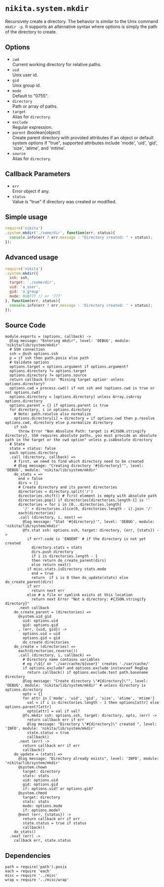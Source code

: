 
# `nikita.system.mkdir`

Recursively create a directory. The behavior is similar to the Unix command
`mkdir -p`. It supports an alternative syntax where options is simply the path
of the directory to create.

## Options

* `cwd`   
  Current working directory for relative paths.   
* `uid`   
  Unix user id.   
* `gid`   
  Unix group id.   
* `mode`   
  Default to "0755".   
* `directory`   
  Path or array of paths.   
* `target`   
  Alias for `directory`.   
* `exclude`   
  Regular expression.   
* `parent` (boolean|object)   
  Create parent directory with provided attributes if an object or default 
  system options if "true", supported attributes include 'mode', 'uid', 'gid', 
  'size', 'atime', and 'mtime'.   
* `source`   
  Alias for `directory`.   

## Callback Parameters

* `err`   
  Error object if any.   
* `status`   
  Value is "true" if directory was created or modified.   

## Simple usage

```js
require('nikita')
.system.mkdir('./some/dir', function(err, status){
  console.info(err ? err.message : "Directory created: " + status);
});
```

## Advanced usage

```js
require('nikita')
.system.mkdir({
  ssh: ssh,
  target: './some/dir',
  uid: 'a_user',
  gid: 'a_group'
  mode: 0o0777 // or '777'
}, function(err, status){
  console.info(err ? err.message : 'Directory created: ' + status);
});
```

## Source Code

    module.exports = (options, callback) ->
      @log message: "Entering mkdir", level: 'DEBUG', module: 'nikita/lib/system/mkdir'
      # SSH connection
      ssh = @ssh options.ssh
      p = if ssh then path.posix else path
      # Validate options
      options.target = options.argument if options.argument?
      options.directory ?= options.target
      options.directory ?= options.source
      return callback Error 'Missing target option' unless options.directory?
      options.cwd = process.cwd() if not ssh and (options.cwd is true or not options.cwd)
      options.directory = [options.directory] unless Array.isArray options.directory
      options.parent = {} if options.parent is true
      for directory, i in options.directory
        # Note: path.resolve also normalize
        options.directory[i] = directory = if options.cwd then p.resolve options.cwd, directory else p.normalize directory
        if ssh
          throw Error "Non Absolute Path: target is #{JSON.stringify directory}, SSH requires absolute paths, you must provide an absolute path in the target or the cwd option" unless p.isAbsolute directory
      # State
      state = status: false
      each options.directory
      .call (directory, callback) =>
        # first, we need to find which directory need to be created
        # @log message: "Creating directory '#{directory}'", level: 'DEBUG', module: 'nikita/lib/system/mkdir'
        do_stats = =>
          end = false
          dirs = []
          # Create directory and its parent directories
          directories = directory.split('/')
          directories.shift() # first element is empty with absolute path
          directories.pop() if directories[directories.length-1] is ''
          directories = for i in [0...directories.length]
            '/' + directories.slice(0, directories.length - i).join '/'
          each(directories)
          .call (directory, i, next) =>
            @log message: "Stat '#{directory}'", level: 'DEBUG', module: 'nikita/lib/system/mkdir'
            @fs.stat ssh: options.ssh, target: directory, (err, {stats}) ->
              if err?.code is 'ENOENT' # if the directory is not yet created
                directory.stats = stats
                dirs.push directory
                if i is directories.length - 1
                then return do_create_parent(dirs)
                else return next()
              if misc.stats.isDirectory stats.mode
                end = true
                return  if i is 0 then do_update(stats) else do_create_parent(dirs)
              if err
                return next err
              else # a file or symlink exists at this location
                return next Error "Not a directory: #{JSON.stringify directory}"
          .next callback
        do_create_parent = (directories) =>
          @system.uid_gid
            uid: options.uid
            gid: options.gid
          , (err, {uid, gid}) ->
            options.uid = uid
            options.gid = gid
            do_create directories
        do_create = (directories) =>
          each(directories.reverse())
          .call (directory, i, callback) =>
            # Directory name contains variables
            # eg /\${/ on './var/cache/${user}' creates './var/cache/'
            if options.exclude? and options.exclude instanceof RegExp
              return callback() if options.exclude.test path.basename directory
            @log message: "Create directory \"#{directory}\"", level: 'DEBUG', module: 'nikita/lib/system/mkdir' # unless directory is options.directory
            opts = {}
            for attr in ['mode', 'uid', 'gid', 'size', 'atime', 'mtime']
              val = if i is directories.length - 1 then options[attr] else options.parent?[attr]
              opts[attr] = val if val?
            @fs.mkdir ssh: options.ssh, target: directory, opts, (err) ->
              return callback err if err
              @log message: "Directory \"#{directory}\" created ", level: 'INFO', module: 'nikita/lib/system/mkdir'
              state.status = true
              callback()
          .next (err) ->
            return callback err if err
            callback()
        do_update = (stats) =>
          @log message: "Directory already exists", level: 'INFO', module: 'nikita/lib/system/mkdir'
          @system.chown
            target: directory
            stats: stats
            uid: options.uid
            gid: options.gid
            if: options.uid? or options.gid?
          @system.chmod
            target: directory
            stats: stats
            mode: options.mode
            if: options.mode?
          @next (err, {status}) ->
            return callback err if err
            state.status = true if status
            callback()
        do_stats()
      .next (err) ->
        callback err, state.status

## Dependencies

    path = require('path').posix
    each = require 'each'
    misc = require '../misc'
    wrap = require '../misc/wrap'
